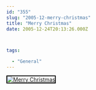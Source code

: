 ```yaml
---
id: "355"
slug: "2005-12-merry-christmas"
title: "Merry Christmas"
date: 2005-12-24T20:13:26.000Z



tags:

  - "General"
---
```

<div class="sqs-html-content">
  <div style="float: left; margin-right: 10px; margin-bottom: 10px;"> <a href="http://www.flickr.com/photos/mclazarus/77018006/" title="Merry Christmas"><img src="http://static.flickr.com/42/77018006_4df4e2811e_m.jpg" alt="Merry Christmas" style="border: solid 2px #000000;" /></a>
</div>
<p><br clear="all" /></p>
</div>
